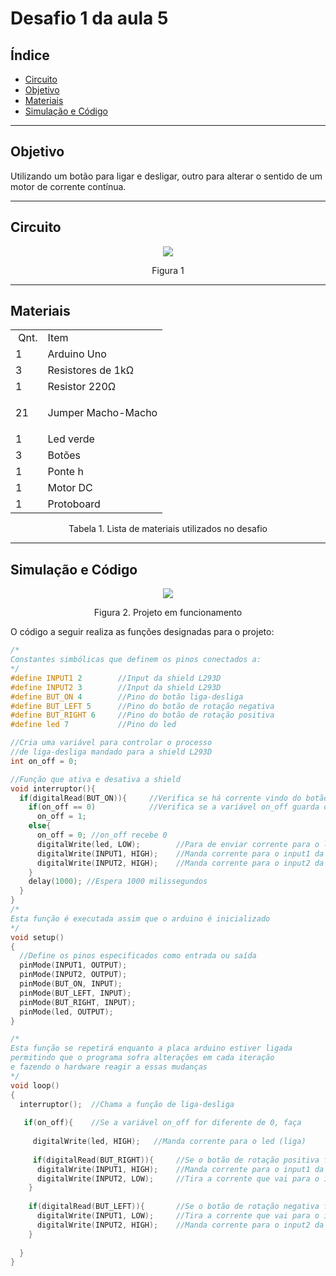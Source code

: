 # Desafio 1 da aula 5

## Índice
+ [Circuito](#circuito)
+ [Objetivo](#objetivo)
+ [Materiais](#materiais)
+ [Simulação e Código](#simulacao-codigo)


---

<h2 id="objetivo">Objetivo</h2>

Utilizando um botão para ligar e desligar, outro para alterar o sentido de um motor de corrente contínua.


---

<h2 id="Circuito">Circuito</h2>


<div align='center'>
    <img src="https://github.com/rayque-alencar/desafios/blob/main/Desafios/Aula%205/Motor%20DC%20com%20interruptor%20e%20botão/Circuito.png"></igm>
    <p align='center'>Figura 1</p>
</div>

---

<h2>Materiais</h2>

<div align='center'>
    <table>
    <tbody>
    <tr>
    <td>&nbsp;Qnt.</td>
    <td>Item</td>
    </tr>
    <tr>
    <td>1</td>
    <td>Arduino Uno</td>
    </tr>
    <tr>
    <td>3</td>
    <td>Resistores de 1k&Omega;</td>
    </tr>
    <tr>
    <tr>
    <td>1</td>
    <td>Resistor 220&Omega;</td>
    </tr>
    <tr>
    <td>21&nbsp;</td>
    <td>
    <p>Jumper Macho-Macho</p>
    </td>
    </tr>
    <tr>
    <td>1&nbsp;</td>
    <td>Led verde</td>
    </tr>
    <td>3&nbsp;</td>
    <td>Botões</td>
    </tr>
    <td>1&nbsp;</td>
    <td>Ponte h</td>
    </tr>
    <td>1&nbsp;</td>
    <td>Motor DC</td>
    </tr>
    <td>1&nbsp;</td>
    <td>Protoboard</td>
    </tbody>
    </table>

<p>Tabela 1. Lista de materiais utilizados no desafio</p>

</div>

---


<h2 id="simulacao-codigo">Simulação e Código</h2>

<div align='center'>
    <img src="https://media.giphy.com/media/brt8vlC0SKeHh9MGrQ/giphy.gif"></img>
    <p>Figura 2. Projeto em funcionamento</p>
</div>

O código a seguir realiza as funções designadas para o projeto:

```cpp
/*
Constantes simbólicas que definem os pinos conectados a:
*/
#define INPUT1 2        //Input da shield L293D
#define INPUT2 3        //Input da shield L293D
#define BUT_ON 4        //Pino do botão liga-desliga
#define BUT_LEFT 5      //Pino do botão de rotação negativa 
#define BUT_RIGHT 6     //Pino do botão de rotação positiva
#define led 7           //Pino do led

//Cria uma variável para controlar o processo
//de liga-desliga mandado para a shield L293D
int on_off = 0; 

//Função que ativa e desativa a shield
void interruptor(){
  if(digitalRead(BUT_ON)){     //Verifica se há corrente vindo do botão liga-desliga
    if(on_off == 0)            //Verifica se a variável on_off guarda o valor 0 e se sim muda para 1
      on_off = 1;
    else{
      on_off = 0; //on_off recebe 0
      digitalWrite(led, LOW);        //Para de enviar corrente para o led
      digitalWrite(INPUT1, HIGH);    //Manda corrente para o input1 da shield
      digitalWrite(INPUT2, HIGH);    //Manda corrente para o input2 da shield
    }
    delay(1000); //Espera 1000 milissegundos
  }
}
/*
Esta função é executada assim que o arduino é inicializado
*/
void setup()
{
  //Define os pinos especificados como entrada ou saída
  pinMode(INPUT1, OUTPUT);
  pinMode(INPUT2, OUTPUT);
  pinMode(BUT_ON, INPUT);
  pinMode(BUT_LEFT, INPUT);
  pinMode(BUT_RIGHT, INPUT);
  pinMode(led, OUTPUT);
}

/*
Esta função se repetirá enquanto a placa arduino estiver ligada
permitindo que o programa sofra alterações em cada iteração
e fazendo o hardware reagir a essas mudanças
*/
void loop()
{
  interruptor();  //Chama a função de liga-desliga
   
   if(on_off){    //Se a variável on_off for diferente de 0, faça
     
     digitalWrite(led, HIGH);   //Manda corrente para o led (liga)
    
     if(digitalRead(BUT_RIGHT)){     //Se o botão de rotação positiva for pressionado, faça
      digitalWrite(INPUT1, HIGH);    //Manda corrente para o input1 da shield
      digitalWrite(INPUT2, LOW);     //Tira a corrente que vai para o input2 da shield
    }
    
    if(digitalRead(BUT_LEFT)){       //Se o botão de rotação negativa for pressionado, faça
      digitalWrite(INPUT1, LOW);     //Tira a corrente que vai para o input1 da shield
      digitalWrite(INPUT2, HIGH);    //Manda corrente para o input2 da shield
    }
    
  }
}
```




